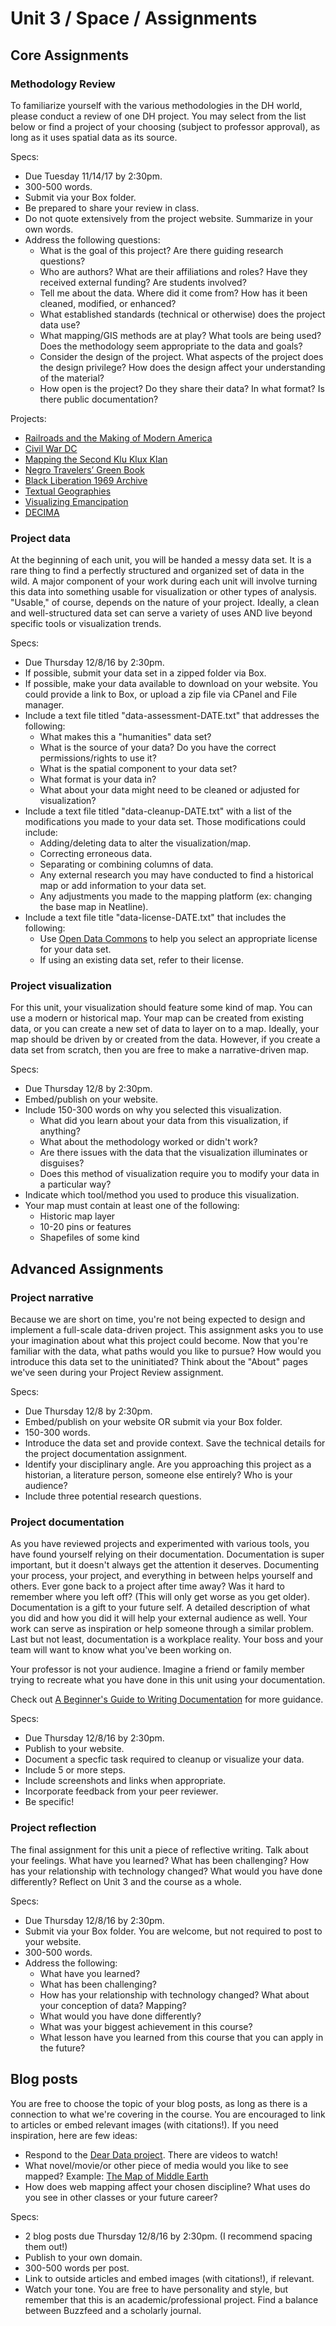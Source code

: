 # Unit 3 / Space / Assignments

## Core Assignments

### Methodology Review

To familiarize yourself with the various methodologies in the DH world, please conduct a review of one DH project. You may select from the list below or find a project of your choosing \(subject to professor approval\), as long as it uses spatial data as its source.

Specs:

* Due Tuesday 11/14/17 by 2:30pm.
* 300-500 words. 
* Submit via your Box folder. 
* Be prepared to share your review in class. 
* Do not quote extensively from the project website. Summarize in your own words.
* Address the following questions:
  * What is the goal of this project? Are there guiding research questions?
  * Who are authors? What are their affiliations and roles? Have they received external funding? Are students involved? 
  * Tell me about the data. Where did it come from? How has it been cleaned, modified, or enhanced? 
  * What established standards \(technical or otherwise\) does the project data use? 
  * What mapping/GIS  methods are at play? What tools are being used? Does the methodology seem appropriate to the data and goals?
  * Consider the design of the project. What aspects of the project does the design privilege? How does the design affect your understanding of the material? 
  * How open is the project? Do they share their data? In what format? Is there public documentation?

Projects:

* [Railroads and the Making of Modern America](http://railroads.unl.edu/)
* [Civil War DC](http://civilwardc.org/)
* [Mapping the Second Klu Klux Klan](https://labs.library.vcu.edu/klan/)
* [Negro Travelers’ Green Book](http://library.sc.edu/digital/collections/greenbookmap.html)
* [Black Liberation 1969 Archive](http://blacklib1969.swarthmore.edu/neatline/show/sit-in-map)
* [Textual Geographies](http://txtgeo.net/)
* [Visualizing Emancipation](http://dsl.richmond.edu/emancipation/)
* [DECIMA](https://decima-map.net/)

### Project data

At the beginning of each unit, you will be handed a messy data set. It is a rare thing to find a perfectly structured and organized set of data in the wild. A major component of your work during each unit will involve turning this data into something usable for visualization or other types of analysis. "Usable," of course, depends on the nature of your project. Ideally, a clean and well-structured data set can serve a variety of uses AND live beyond specific tools or visualization trends.

Specs:

* Due Thursday 12/8/16 by 2:30pm.
* If possible, submit your data set in a zipped folder via Box.
* If possible, make your data available to download on your website. You could provide a link to Box, or upload a zip file via CPanel and File manager. 
* Include a text file titled "data-assessment-DATE.txt" that addresses the following:
  * What makes this a "humanities" data set? 
  * What is the source of your data? Do you have the correct permissions/rights to use it? 
  * What is the spatial component to your data set?
  * What format is your data in? 
  * What about your data might need to be cleaned or adjusted for visualization?
* Include a text file titled "data-cleanup-DATE.txt" with a list of the modifications you made to your data set. Those modifications could include:
  * Adding/deleting data to alter the visualization/map.
  * Correcting erroneous data.
  * Separating or combining columns of data. 
  * Any external research you may have conducted to find a historical map or add information to your data set. 
  * Any adjustments you made to the mapping platform \(ex: changing the base map in Neatline\).
* Include a text file title "data-license-DATE.txt" that includes the following:
  * Use [Open Data Commons](opendatacommons.org) to help you select an appropriate license for your data set. 
  * If using an existing data set, refer to their license.

### Project visualization

For this unit, your visualization should feature some kind of map. You can use a modern or historical map. Your map can be created from existing data, or you can create a new set of data to layer on to a map. Ideally, your map should be driven by or created from the data. However, if you create a data set from scratch, then you are free to make a narrative-driven map.

Specs:

* Due Thursday 12/8 by 2:30pm.
* Embed/publish on your website. 
* Include 150-300 words on why you selected this visualization. 
  * What did you learn about your data from this visualization, if anything?
  * What about the methodology worked or didn't work?
  * Are there issues with the data that the visualization illuminates or disguises?
  * Does this method of visualization require you to modify your data in a particular way?
* Indicate which tool/method you used to produce this visualization.
* Your map must contain at least one of the following: 
  * Historic map layer
  * 10-20 pins or features
  * Shapefiles of some kind

## Advanced Assignments

### Project narrative

Because we are short on time, you're not being expected to design and implement a full-scale data-driven project. This assignment asks you to use your imagination about what this project could become. Now that you're familiar with the data, what paths would you like to pursue? How would you introduce this data set to the uninitiated? Think about the "About" pages we've seen during your Project Review assignment.

Specs:

* Due Thursday 12/8 by 2:30pm.
* Embed/publish on your website OR submit via your Box folder. 
* 150-300 words. 
* Introduce the data set and provide context. Save the technical details for the project documentation assignment.
* Identify your disciplinary angle. Are you approaching this project as a historian, a literature person, someone else entirely? Who is your audience?
* Include three potential research questions. 

### Project documentation

As you have reviewed projects and experimented with various tools, you have found yourself relying on their documentation. Documentation is super important, but it doesn't always get the attention it deserves. Documenting your process, your project, and everything in between helps yourself and others. Ever gone back to a project after time away? Was it hard to remember where you left off? \(This will only get worse as you get older\). Documentation is a gift to your future self. A detailed description of what you did and how you did it will help your external audience as well. Your work can serve as inspiration or help someone through a similar problem. Last but not least, documentation is a workplace reality. Your boss and your team will want to know what you've been working on.

Your professor is not your audience. Imagine a friend or family member trying to recreate what you have done in this unit using your documentation.

Check out [A Beginner's Guide to Writing Documentation](http://www.writethedocs.org/guide/writing/beginners-guide-to-docs/) for more guidance.

Specs:

* Due Thursday 12/8/16 by 2:30pm.
* Publish to your website.
* Document a specfic task required to cleanup or visualize your data.
* Include 5 or more steps.
* Include screenshots and links when appropriate.
* Incorporate feedback from your peer reviewer.
* Be specific!

### Project reflection

The final assignment for this unit a piece of reflective writing. Talk about your feelings. What have you learned? What has been challenging? How has your relationship with technology changed? What would you have done differently? Reflect on Unit 3 and the course as a whole.

Specs:

* Due Thursday 12/8/16 by 2:30pm. 
* Submit via your Box folder. You are welcome, but not required to post to your website.
* 300-500 words.
* Address the following: 
  * What have you learned?
  * What has been challenging? 
  * How has your relationship with technology changed? What about your conception of data? Mapping?
  * What would you have done differently? 
  * What was your biggest achievement in this course?
  * What lesson have you learned from this course that you can apply in the future?

## Blog posts

You are free to choose the topic of your blog posts, as long as there is a connection to what we're covering in the course. You are encouraged to link to articles or embed relevant images \(with citations!\). If you need inspiration, here are few ideas:

* Respond to the [Dear Data project](http://www.dear-data.com/). There are videos to watch! 
* What novel/movie/or other piece of media would you like to see mapped? Example: [The Map of Middle Earth](http://lotrproject.com/map/#zoom=3&lat=-1315.5&lon=1500&layers=B)
* How does web mapping affect your chosen discipline? What uses do you see in other classes or your future career? 

Specs:

* 2 blog posts due Thursday 12/8/16 by 2:30pm. \(I recommend spacing them out!\)
* Publish to your own domain. 
* 300-500 words per post.
* Link to outside articles and embed images \(with citations!\), if relevant.
* Watch your tone. You are free to have personality and style, but remember that this is an academic/professional project. Find a balance between Buzzfeed and a scholarly journal. 



